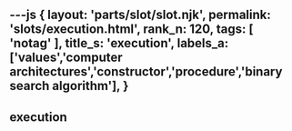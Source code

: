 ---js
{
  layout: 'parts/slot/slot.njk',
  permalink: 'slots/execution.html',
  rank_n: 120,
  tags: [ 'notag' ],
  title_s: 'execution',
  labels_a: ['values','computer architectures','constructor','procedure','binary search algorithm'],
}
---
## execution


